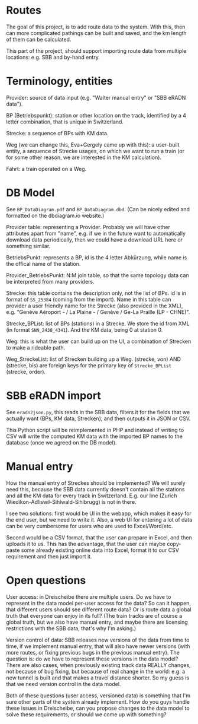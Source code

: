 # Routes

The goal of this project, is to add route data to the system.  With
this, then can more complicated pathings can be built and saved, and
the km length of them can be calculated.

This part of the project, should support importing route data from
multiple locations: e.g. SBB and by-hand entry.

# Terminology, entities

Provider: source of data input (e.g. "Walter manual entry" or "SBB
eRADN data").

BP (Betriebspunkt): station or other location on the track,
identified by a 4 letter combination, that is unique in Switzerland.

Strecke: a sequence of BPs with KM data.

Weg (we can change this, Eva+Gergely came up with this): a user-built
entity, a sequence of Strecke usages, on which we want to run a train
(or for some other reason, we are interested in the KM calculation).

Fahrt: a train operated on a Weg.

# DB Model

See `BP_DataDiagram.pdf` and `BP_DataDiagram.dbd`.  (Can be nicely
edited and formatted on the dbdiagram.io website.)

Provider table: representing a Provider.  Probably we will have other
attributes apart from "name", e.g. if we in the future want to
automatically download data periodically, then we could have a
download URL here or something similar.

BetriebsPunkt: represents a BP, id is the 4 letter Abkürzung, while
name is the offical name of the station.

Provider_BetriebsPunkt: N:M join table, so that the same topology data
can be interpreted from many providers.

Strecke: this table contains the description only, not the list of
BPs.  id is in format of `SS_25384` (coming from the import).  Name in
this table can provider a user friendly name for the Strecke (also
provided in the XML), e.g. "Genève Aéroport - / La Plaine - / Genève /
Ge-La Praille (LP - CHNE)".

Strecke_BPList: list of BPs (stations) in a Strecke.  We store the id
from XML (in format `SNN_2438_4341`).  And the KM data, being 0 at
station 0.

Weg: this is what the user can build up on the UI, a combination of
Strecken to make a rideable path.

Weg_StreckeList: list of Strecken building up a Weg.  (strecke, von)
AND (strecke, bis) are foreign keys for the primary key of
`Strecke_BPList` (strecke, order).

# SBB eRADN import

See `eradn2json.py`, this reads in the SBB data, filters it for the
fields that we actually want (BPs, KM data, Strecken), and then
outputs it in JSON or CSV.

This Python script will be reimplemented in PHP and instead of writing
to CSV will write the computed KM data with the imported BP names to
the database (once we agreed on the DB model).

# Manual entry

How the manual entry of Streckes should be implemented?  We will
surely need this, because the SBB data currently doesn't contain all
the stations and all the KM data for every track in Switzerland.
E.g. our line (Zurich Wiedikon-Adliswil-Sihlwald-Sihlbrugg) is not
in there.

I see two solutions: first would be UI in the webapp, which makes it
easy for the end user, but we need to write it.  Also, a web UI for
entering a lot of data can be very cumbersome for users who are used
to Excel/Word/etc.

Second would be a CSV format, that the user can prepare in Excel, and
then uploads it to us.  This has the advantage, that the user can
maybe copy-paste some already existing online data into Excel, format
it to our CSV requirement and then just import it.

# Open questions

User access: in Dreischeibe there are multiple users.  Do we have to
represent in the data model per-user access for the data?  So can it
happen, that different users should see different route data?  Or is
route data a global truth that everyone can enjoy in its full?  (The
train tracks are of course a global truth, but we also have manual
entry, and maybe there are licensing restrictions with the SBB data,
that's why I'm asking.)

Version control of data: SBB releases new versions of the data from
time to time, if we implement manual entry, that will also have newer
versions (with more routes, or fixing previous bugs in the previous
manual entry).  The question is: do we have to represent these
versions in the data model?  There are also cases, when previously
existing track data REALLY changes, not because of bug fixing, but
because of real change in the world: e.g. a new tunnel is built and
that makes a travel distance shorter.  So my guess is that we need
version control in the data model.

Both of these questions (user access, versioned data) is something
that I'm sure other parts of the system already implement.  How do you
guys handle these issues in Dreischeibe, can you propose changes to
the data model to solve these requirements, or should we come up with
something?
